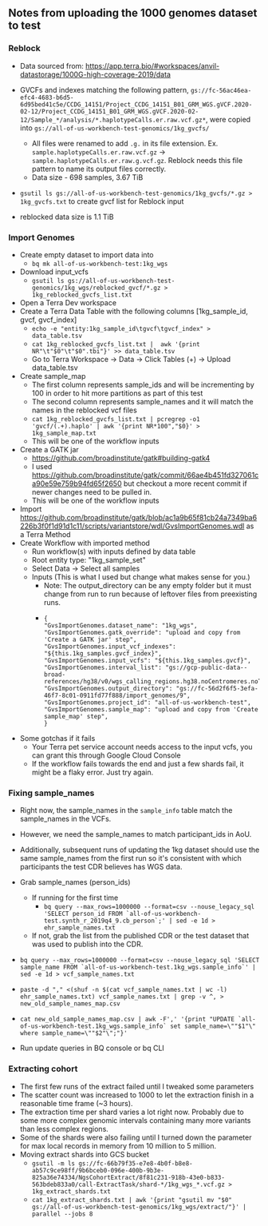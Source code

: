 ## Notes from uploading the 1000 genomes dataset to test

### Reblock
- Data sourced from: https://app.terra.bio/#workspaces/anvil-datastorage/1000G-high-coverage-2019/data
- GVCFs and indexes matching the following pattern, `gs://fc-56ac46ea-efc4-4683-b6d5-6d95bed41c5e/CCDG_14151/Project_CCDG_14151_B01_GRM_WGS.gVCF.2020-02-12/Project_CCDG_14151_B01_GRM_WGS.gVCF.2020-02-12/Sample_*/analysis/*.haplotypeCalls.er.raw.vcf.gz*`, 
were copied into `gs://all-of-us-workbench-test-genomics/1kg_gvcfs/`
  - All files were renamed to add `.g.` in its file extension. Ex. `sample.haplotypeCalls.er.raw.vcf.gz` -> `sample.haplotypeCalls.er.raw.g.vcf.gz`. 
    Reblock needs this file pattern to name its output files correctly.
  - Data size - 698 samples, 3.67 TiB

- `gsutil ls gs://all-of-us-workbench-test-genomics/1kg_gvcfs/*.gz > 1kg_gvcfs.txt` to create gvcf list for Reblock input
- reblocked data size is 1.1 TiB

### Import Genomes
- Create empty dataset to import data into
  - `bq mk all-of-us-workbench-test:1kg_wgs`
- Download input_vcfs
  - `gsutil ls gs://all-of-us-workbench-test-genomics/1kg_wgs/reblocked_gvcf/*.gz > 1kg_reblocked_gvcfs_list.txt`
- Open a Terra Dev workspace
- Create a Terra Data Table with the following columns [1kg_sample_id, gvcf, gvcf_index]
  - `echo -e "entity:1kg_sample_id\tgvcf\tgvcf_index" > data_table.tsv`
  - `cat 1kg_reblocked_gvcfs_list.txt |  awk '{print NR"\t"$0"\t"$0".tbi"}' >> data_table.tsv`
  - Go to Terra Workspace -> Data -> Click Tables (+) -> Upload data_table.tsv
- Create sample_map
  - The first column represents sample_ids and will be incrementing by 100 in order to hit more partitions as part of this test
  - The second column represents sample_names and it will match the names in the reblocked vcf files
  - `cat 1kg_reblocked_gvcfs_list.txt | pcregrep -o1 'gvcf/(.+).haplo' | awk '{print NR*100","$0}' > 1kg_sample_map.txt`
  - This will be one of the workflow inputs
- Create a GATK jar
  - https://github.com/broadinstitute/gatk#building-gatk4 
  - I used https://github.com/broadinstitute/gatk/commit/66ae4b451fd327061ca90e59e759b94fd65f2650 but checkout a more recent commit if newer changes need to be pulled in. 
  - This will be one of the workflow inputs
- Import https://github.com/broadinstitute/gatk/blob/ac1a9b65f81cb24a7349ba6226b3f0f1d91d1c11/scripts/variantstore/wdl/GvsImportGenomes.wdl as a Terra Method
- Create Workflow with imported method
  - Run workflow(s) with inputs defined by data table
  - Root entity type: "1kg_sample_set"
  - Select Data -> Select all samples
  - Inputs (This is what I used but change what makes sense for you.)
    - Note: The output_directory can be any empty folder but it must change from run to run because of leftover files from preexisting runs.  
    - ```
      {
      "GvsImportGenomes.dataset_name": "1kg_wgs",
      "GvsImportGenomes.gatk_override": "upload and copy from 'Create a GATK jar' step",
      "GvsImportGenomes.input_vcf_indexes": "${this.1kg_samples.gvcf_index}",
      "GvsImportGenomes.input_vcfs": "${this.1kg_samples.gvcf}",
      "GvsImportGenomes.interval_list": "gs://gcp-public-data--broad-references/hg38/v0/wgs_calling_regions.hg38.noCentromeres.noTelomeres.interval_list",
      "GvsImportGenomes.output_directory": "gs://fc-56d2f6f5-3efa-46f7-8c01-0911fd77f888/import_genomes/9",
      "GvsImportGenomes.project_id": "all-of-us-workbench-test",
      "GvsImportGenomes.sample_map": "upload and copy from 'Create sample_map' step",
      }
      ```
- Some gotchas if it fails
  - Your Terra pet service account needs access to the input vcfs, you can grant this through Google Cloud Console
  - If the workflow fails towards the end and just a few shards fail, it might be a flaky error. Just try again. 

### Fixing sample_names
- Right now, the sample_names in the `sample_info` table match the sample_names in the VCFs.
- However, we need the sample_names to match participant_ids in AoU.
- Additionally, subsequent runs of updating the 1kg dataset should use the same sample_names from the first run so it's consistent with which participants the test CDR believes has WGS data.

- Grab sample_names (person_ids)
  - If running for the first time 
    - ```bq query --max_rows=1000000 --format=csv --nouse_legacy_sql 'SELECT person_id FROM `all-of-us-workbench-test.synth_r_2019q4_9.cb_person`;' | sed -e 1d > ehr_sample_names.txt```
  - If not, grab the list from the published CDR or the test dataset that was used to publish into the CDR.
- ```bq query --max_rows=1000000 --format=csv --nouse_legacy_sql 'SELECT sample_name FROM `all-of-us-workbench-test.1kg_wgs.sample_info`' | sed -e 1d > vcf_sample_names.txt```
- ```paste -d "," <(shuf -n $(cat vcf_sample_names.txt | wc -l) ehr_sample_names.txt) vcf_sample_names.txt | grep -v ^, > new_old_sample_names_map.csv```
- ```cat new_old_sample_names_map.csv | awk -F',' '{print "UPDATE `all-of-us-workbench-test.1kg_wgs.sample_info` set sample_name=\""$1"\" where sample_name=\""$2"\";"}'```
- Run update queries in BQ console or bq CLI

### Extracting cohort
- The first few runs of the extract failed until I tweaked some parameters
- The scatter count was increased to 1000 to let the extraction finish in a reasonable time frame (~3 hours). 
- The extraction time per shard varies a lot right now. Probably due to some more complex genomic intervals containing many more variants than less complex regions.
- Some of the shards were also failing until I turned down the parameter for max local records in memory from 10 million to 5 million.
- Moving extract shards into GCS bucket
  - `gsutil -m ls gs://fc-66b79f35-e7e8-4b0f-b8e8-ab57c9ce98ff/9b6bceb0-096e-400b-9b3e-825a36e74334/NgsCohortExtract/8f81c231-918b-43e0-b833-563bdeb833a0/call-ExtractTask/shard-*/1kg_wgs_*.vcf.gz > 1kg_extract_shards.txt`
  - `cat 1kg_extract_shards.txt | awk '{print "gsutil mv "$0" gs://all-of-us-workbench-test-genomics/1kg_wgs/extract/"}' | parallel --jobs 8`
